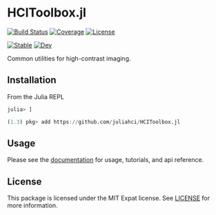 # HCIToolbox.jl

[![Build Status](https://github.com/juliahci/HCIToolbox.jl/workflows/CI/badge.svg?branch=master)](https://github.com/juliahci/HCIToolbox.jl/actions)
[![Coverage](https://codecov.io/gh/juliahci/HCIToolbox.jl/branch/master/graph/badge.svg)](https://codecov.io/gh/juliahci/HCIToolbox.jl)
[![License](https://img.shields.io/badge/License-MIT-yellow.svg)](https://opensource.org/licenses/MIT)

[![Stable](https://img.shields.io/badge/docs-stable-blue.svg)](https://juliahci.github.io/HCIToolbox.jl/stable)
[![Dev](https://img.shields.io/badge/docs-dev-blue.svg)](https://juliahci.github.io/HCIToolbox.jl/dev)

Common utilities for high-contrast imaging.

## Installation

From the Julia REPL

```julia
julia> ]

(1.3) pkg> add https://github.com/juliahci/HCIToolbox.jl
```

## Usage

Please see the [documentation](https://juliahci.github.io/HCIToolbox.jl/dev/) for usage, tutorials, and api reference.

## License

This package is licensed under the MIT Expat license. See [LICENSE](LICENSE) for more information.
